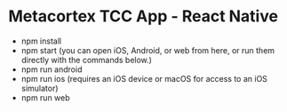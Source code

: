 # Metacortex TCC App - React Native

- npm install
- npm start (you can open iOS, Android, or web from here, or run them directly with the commands below.)
- npm run android
- npm run ios (requires an iOS device or macOS for access to an iOS simulator)
- npm run web